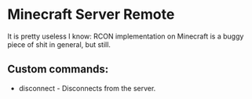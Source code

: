 ﻿# Minecraft Server Remote

It is pretty useless I know: RCON implementation on Minecraft is a buggy piece of shit in general, but still. 

## Custom commands: 

- disconnect - Disconnects from the server. 


